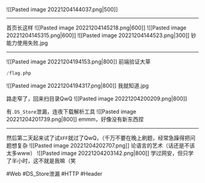 ![[Pasted image 20221204144037.png|500]]

---
首页长这样
![[Pasted image 20221204145218.png|600]]
![[Pasted image 20221204145315.png|600]]
![[Pasted image 20221204144523.png|300]]
钞能力使用失败.jpg

---
![[Pasted image 20221204194153.png|800]]
前端验证大草
```php
/flag.php
```
![[Pasted image 20221204194317.png|800]]
我就知道.jpg

路走窄了，回来扫目录QwQ
![[Pasted image 20221204200209.png|800]]

有`.DS_Store`泄漏，连夜下载解析工具
![[Pasted image 20221204201739.png|800]]
emmm，好像没有新东西捏

---
然后第二天起来试了试`XFF`就过了QwQ，（千万不要在晚上刷题，经常急躁得把问题想复杂
![[Pasted image 20221204202707.png]]
论语言的艺术（话还是不该太多www）
![[Pasted image 20221204203142.png|800]]
学过网安，但只学了半小时，这不就是我嘛（笑

#Web #DS_Store泄漏 #HTTP #Header